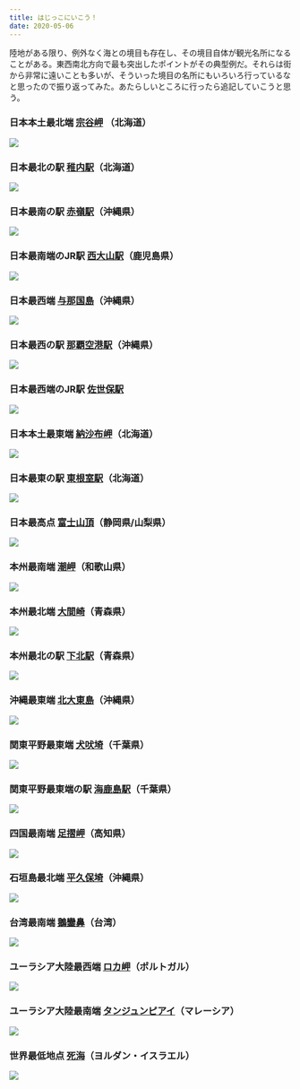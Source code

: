 ```yaml
---
title: はじっこにいこう！
date: 2020-05-06
---
```


陸地がある限り、例外なく海との境目も存在し、その境目自体が観光名所になることがある。東西南北方向で最も突出したポイントがその典型例だ。それらは街から非常に遠いことも多いが、そういった境目の名所にもいろいろ行っているなと思ったので振り返ってみた。あたらしいところに行ったら追記していこうと思う。

### 日本本土最北端 [宗谷岬](https://ja.wikipedia.org/wiki/%E5%AE%97%E8%B0%B7%E5%B2%AC) （北海道）
![](https://photos.smugmug.com/photos/i-gJFrLDR/0/b2f4417c/X4/i-gJFrLDR-X4.jpg)

### 日本最北の駅 [稚内駅](https://ja.wikipedia.org/wiki/%E7%A8%9A%E5%86%85%E9%A7%85)（北海道）
![](https://photos.smugmug.com/photos/i-kVRtNPj/0/d378704c/X4/i-kVRtNPj-X4.jpg)

### 日本最南の駅 [赤嶺駅](https://ja.wikipedia.org/wiki/%E8%B5%A4%E5%B6%BA%E9%A7%85)（沖縄県）
![](https://photos.smugmug.com/photos/i-6mSdZWp/0/8195eb46/X4/i-6mSdZWp-X4.jpg)

### 日本最南端のJR駅 [西大山駅](https://ja.wikipedia.org/wiki/%E8%A5%BF%E5%A4%A7%E5%B1%B1%E9%A7%85)（鹿児島県）
![](https://photos.smugmug.com/photos/i-RHCSB3z/0/99f9a965/X4/i-RHCSB3z-X4.jpg)

### 日本最西端 [与那国島](https://ja.wikipedia.org/wiki/%E4%B8%8E%E9%82%A3%E5%9B%BD%E5%B3%B6)（沖縄県）
![](https://photos.smugmug.com/photos/i-BHkRZPr/0/1d9c98ea/X4/i-BHkRZPr-X4.jpg)

### 日本最西の駅 [那覇空港駅](https://ja.wikipedia.org/wiki/%E9%82%A3%E8%A6%87%E7%A9%BA%E6%B8%AF%E9%A7%85)（沖縄県）
![](https://photos.smugmug.com/photos/i-RxzMFFn/0/bd655670/X4/i-RxzMFFn-X4.jpg)

### 日本最西端のJR駅 [佐世保駅](https://ja.wikipedia.org/wiki/%E4%BD%90%E4%B8%96%E4%BF%9D%E9%A7%85)
![](https://photos.smugmug.com/photos/i-PTw2xnb/0/71085a52/X4/i-PTw2xnb-X4.jpg)

### 日本本土最東端 [納沙布岬](https://ja.wikipedia.org/wiki/%E7%B4%8D%E6%B2%99%E5%B8%83%E5%B2%AC)（北海道）
![](https://photos.smugmug.com/photos/i-FbtsJFw/0/030fb8dd/X4/i-FbtsJFw-X4.jpg)

### 日本最東の駅 [東根室駅](https://ja.wikipedia.org/wiki/%E6%9D%B1%E6%A0%B9%E5%AE%A4%E9%A7%85)（北海道）
![](https://photos.smugmug.com/photos/i-Dq2Thrg/0/479053ce/X4/i-Dq2Thrg-X4.jpg)

### 日本最高点 [富士山頂](https://ja.wikipedia.org/wiki/%E5%89%A3%E3%83%B6%E5%B3%B0_(%E5%AF%8C%E5%A3%AB%E5%B1%B1))（静岡県/山梨県）
![](https://photos.smugmug.com/photos/i-xXqXtBH/0/7e6b649c/X4/i-xXqXtBH-X4.jpg)

### 本州最南端 [潮岬](https://ja.wikipedia.org/wiki/%E6%BD%AE%E5%B2%AC)（和歌山県）
![](https://photos.smugmug.com/photos/i-P7Dt2HC/0/1763aa1a/X4/i-P7Dt2HC-X4.jpg)

### 本州最北端 [大間崎](https://ja.wikipedia.org/wiki/%E5%A4%A7%E9%96%93%E5%B4%8E)（青森県）
![](https://photos.smugmug.com/photos/i-463qPff/0/0080ae0b/X4/i-463qPff-X4.jpg)

### 本州最北の駅 [下北駅](https://ja.wikipedia.org/wiki/%E4%B8%8B%E5%8C%97%E9%A7%85)（青森県）
![](https://photos.smugmug.com/photos/i-BVCBL6B/0/8f281085/X4/i-BVCBL6B-X4.jpg)

### 沖縄最東端 [北大東島](https://ja.wikipedia.org/wiki/%E5%8C%97%E5%A4%A7%E6%9D%B1%E5%B3%B6)（沖縄県）
![](https://photos.smugmug.com/photos/i-JmtKd9m/0/c4bc5137/X4/i-JmtKd9m-X4.jpg)

### 関東平野最東端 [犬吠埼](https://ja.wikipedia.org/wiki/%E7%8A%AC%E5%90%A0%E5%9F%BC)（千葉県）
![](https://photos.smugmug.com/photos/i-x6vPxmW/0/826759bd/X4/i-x6vPxmW-X4.jpg)

### 関東平野最東端の駅 [海鹿島駅](https://ja.wikipedia.org/wiki/%E6%B5%B7%E9%B9%BF%E5%B3%B6%E9%A7%85)（千葉県）
![](https://photos.smugmug.com/photos/i-6j52Nbj/0/0f06d42d/X4/i-6j52Nbj-X4.jpg)

### 四国最南端 [足摺岬](https://ja.wikipedia.org/wiki/%E8%B6%B3%E6%91%BA%E5%B2%AC)（高知県）
![](https://photos.smugmug.com/photos/i-7QDQ5Ld/0/93a7e3eb/X4/i-7QDQ5Ld-X4.jpg)

### 石垣島最北端 [平久保埼](https://ja.wikipedia.org/wiki/%E5%B9%B3%E4%B9%85%E4%BF%9D%E5%9F%BC%E7%81%AF%E5%8F%B0)（沖縄県）
![](https://photos.smugmug.com/photos/i-3X9XJ5H/0/1b19aab4/X4/i-3X9XJ5H-X4.jpg)

### 台湾最南端 [鵝鑾鼻](https://ja.wikipedia.org/wiki/%E9%B5%9D%E9%91%BE%E9%BC%BB)（台湾）
![](https://photos.smugmug.com/photos/i-WF3DzKJ/0/df76bc02/X4/i-WF3DzKJ-X4.jpg)

### ユーラシア大陸最西端 [ロカ岬](https://ja.wikipedia.org/wiki/%E3%83%AD%E3%82%AB%E5%B2%AC)（ポルトガル）
![](https://photos.smugmug.com/photos/i-C8zswr4/0/5cd25c17/X4/i-C8zswr4-X4.jpg)

### ユーラシア大陸最南端 [タンジュンピアイ](https://ja.wikipedia.org/wiki/%E3%82%BF%E3%83%B3%E3%82%B8%E3%83%A5%E3%83%B3%E3%83%BB%E3%83%94%E3%82%A2%E3%82%A4)（マレーシア）
![](https://photos.smugmug.com/photos/i-VFv2Nk3/0/9a2267ff/X4/i-VFv2Nk3-X4.jpg)

### 世界最低地点 [死海](https://ja.wikipedia.org/wiki/%E6%AD%BB%E6%B5%B7)（ヨルダン・イスラエル）
![](https://photos.smugmug.com/photos/i-TfnqPVD/0/18a5b3f6/X3/i-TfnqPVD-X3.jpg)